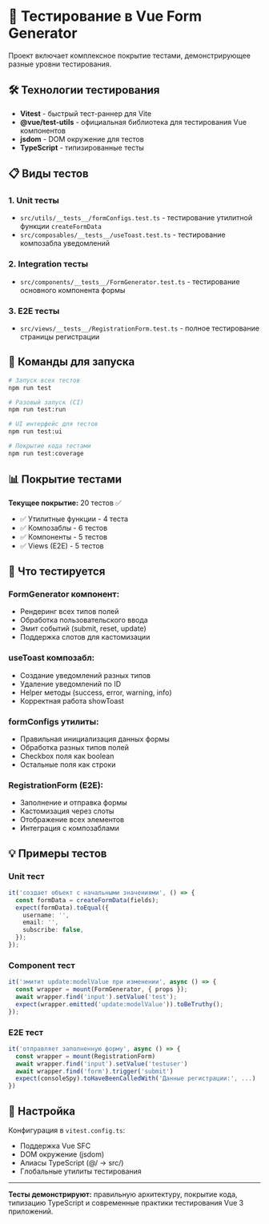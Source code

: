 # 🧪 Тестирование в Vue Form Generator

Проект включает комплексное покрытие тестами, демонстрирующее разные уровни тестирования.

## 🛠 Технологии тестирования

- **Vitest** - быстрый тест-раннер для Vite
- **@vue/test-utils** - официальная библиотека для тестирования Vue компонентов
- **jsdom** - DOM окружение для тестов
- **TypeScript** - типизированные тесты

## 📋 Виды тестов

### 1. **Unit тесты**

- `src/utils/__tests__/formConfigs.test.ts` - тестирование утилитной функции `createFormData`
- `src/composables/__tests__/useToast.test.ts` - тестирование композабла уведомлений

### 2. **Integration тесты**

- `src/components/__tests__/FormGenerator.test.ts` - тестирование основного компонента формы

### 3. **E2E тесты**

- `src/views/__tests__/RegistrationForm.test.ts` - полное тестирование страницы регистрации

## 🚀 Команды для запуска

```bash
# Запуск всех тестов
npm run test

# Разовый запуск (CI)
npm run test:run

# UI интерфейс для тестов
npm run test:ui

# Покрытие кода тестами
npm run test:coverage
```

## 📊 Покрытие тестами

**Текущее покрытие:** 20 тестов ✅

- ✅ Утилитные функции - 4 теста
- ✅ Композаблы - 6 тестов
- ✅ Компоненты - 5 тестов
- ✅ Views (E2E) - 5 тестов

## 🎯 Что тестируется

### FormGenerator компонент:

- Рендеринг всех типов полей
- Обработка пользовательского ввода
- Эмит событий (submit, reset, update)
- Поддержка слотов для кастомизации

### useToast композабл:

- Создание уведомлений разных типов
- Удаление уведомлений по ID
- Helper методы (success, error, warning, info)
- Корректная работа showToast

### formConfigs утилиты:

- Правильная инициализация данных формы
- Обработка разных типов полей
- Checkbox поля как boolean
- Остальные поля как строки

### RegistrationForm (E2E):

- Заполнение и отправка формы
- Кастомизация через слоты
- Отображение всех элементов
- Интеграция с композаблами

## 💡 Примеры тестов

### Unit тест

```typescript
it('создает объект с начальными значениями', () => {
  const formData = createFormData(fields);
  expect(formData).toEqual({
    username: '',
    email: '',
    subscribe: false,
  });
});
```

### Component тест

```typescript
it('эмитит update:modelValue при изменении', async () => {
  const wrapper = mount(FormGenerator, { props });
  await wrapper.find('input').setValue('test');
  expect(wrapper.emitted('update:modelValue')).toBeTruthy();
});
```

### E2E тест

```typescript
it('отправляет заполненную форму', async () => {
  const wrapper = mount(RegistrationForm)
  await wrapper.find('input').setValue('testuser')
  await wrapper.find('form').trigger('submit')
  expect(consoleSpy).toHaveBeenCalledWith('Данные регистрации:', ...)
})
```

## 🔧 Настройка

Конфигурация в `vitest.config.ts`:

- Поддержка Vue SFC
- DOM окружение (jsdom)
- Алиасы TypeScript (@/ → src/)
- Глобальные утилиты тестирования

---

**Тесты демонстрируют:** правильную архитектуру, покрытие кода, типизацию TypeScript и современные практики тестирования Vue 3 приложений.
